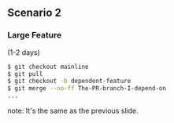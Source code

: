 ## Scenario 2
### Large Feature
(1-2 days)

```bash
$ git checkout mainline
$ git pull
$ git checkout -b dependent-feature
$ git merge --no-ff The-PR-branch-I-depend-on
...
```

note:
It's the same as the previous slide.
